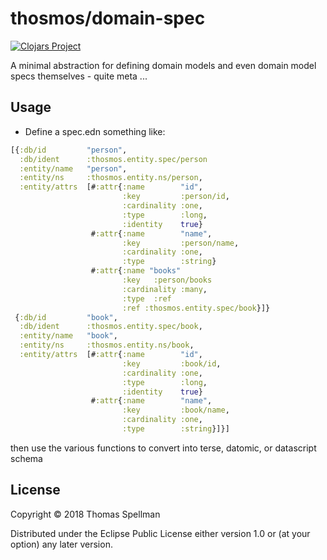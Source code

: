 # thosmos/domain-spec

[![Clojars Project](https://img.shields.io/clojars/v/thosmos/domain-spec.svg)](https://clojars.org/thosmos/domain-spec)

A minimal abstraction for defining domain models and even domain model specs themselves - quite meta ...

## Usage

* Define a spec.edn something like: 

```clojure
[{:db/id         "person",
  :db/ident      :thosmos.entity.spec/person
  :entity/name   "person",
  :entity/ns     :thosmos.entity.ns/person,
  :entity/attrs  [#:attr{:name        "id",
                         :key         :person/id,
                         :cardinality :one,
                         :type        :long,
                         :identity    true}
                  #:attr{:name        "name",
                         :key         :person/name,
                         :cardinality :one,
                         :type        :string}
                  #:attr{:name "books"
                         :key   :person/books
                         :cardinality :many,
                         :type  :ref
                         :ref :thosmos.entity.spec/book}]}
 {:db/id         "book",
  :db/ident      :thosmos.entity.spec/book,
  :entity/name   "book",
  :entity/ns     :thosmos.entity.ns/book,
  :entity/attrs  [#:attr{:name        "id",
                         :key         :book/id,
                         :cardinality :one,
                         :type        :long,
                         :identity    true}
                  #:attr{:name        "name",
                         :key         :book/name,
                         :cardinality :one,
                         :type        :string}]}]
```

then use the various functions to convert into terse, datomic, or datascript schema

## License

Copyright © 2018 Thomas Spellman

Distributed under the Eclipse Public License either version 1.0 or (at
your option) any later version.
